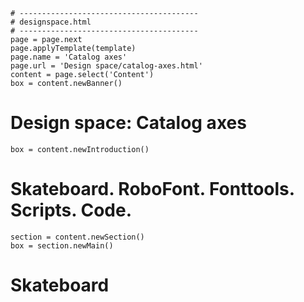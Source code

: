 ~~~
# ----------------------------------------
# designspace.html
# ----------------------------------------
page = page.next
page.applyTemplate(template)  
page.name = 'Catalog axes'
page.url = 'Design space/catalog-axes.html'
content = page.select('Content')
box = content.newBanner()
~~~

# Design space: Catalog axes

~~~
box = content.newIntroduction()
~~~

# Skateboard. RoboFont. Fonttools. Scripts. Code.

~~~
section = content.newSection()
box = section.newMain()
~~~

# Skateboard
